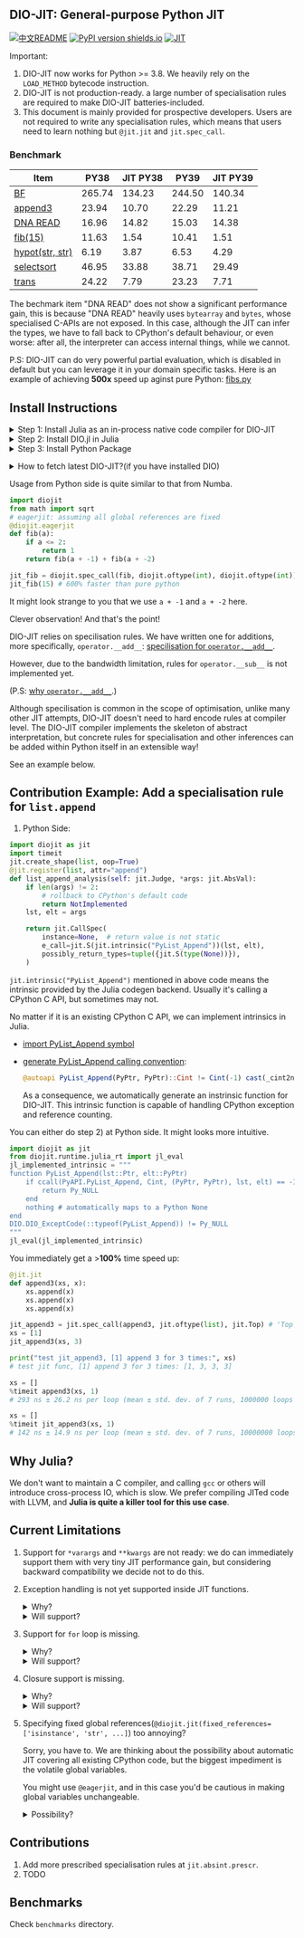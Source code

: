 ## DIO-JIT: General-purpose Python JIT

[![中文README](https://img.shields.io/badge/i18n-%E4%B8%AD%E6%96%87%E6%96%87%E6%A1%A3-teal)](https://github.com/thautwarm/diojit/blob/master/README.zh_CN.md) [![PyPI version shields.io](https://img.shields.io/pypi/v/diojit.svg)](https://pypi.python.org/pypi/diojit/) 
[![JIT](https://img.shields.io/badge/cpython-3.8|3.9-green.svg)](https://pypi.python.org/pypi/diojit/)

Important:

1. DIO-JIT now works for Python >= 3.8. We heavily rely on the `LOAD_METHOD` bytecode instruction.
2. DIO-JIT is not production-ready. a large number of specialisation rules are required to make DIO-JIT batteries-included.
3. This document is mainly provided for prospective developers. Users are not required to write any specialisation rules, which means that users need to learn nothing but `@jit.jit` and `jit.spec_call`.

### Benchmark

| Item  | PY38  | JIT PY38   | PY39   | JIT PY39  |
|---|---|---|---|---|
| [BF](https://github.com/thautwarm/diojit/blob/master/benchmarks/brainfuck.py)   | 265.74  | 134.23  | 244.50  |  140.34 |
| [append3](https://github.com/thautwarm/diojit/blob/master/benchmarks/append3.py)  | 23.94  |  10.70 | 22.29  | 11.21  |
| [DNA READ](https://github.com/thautwarm/diojit/blob/master/benchmarks/dna_read.py)  | 16.96  | 14.82  | 15.03   | 14.38  |
| [fib(15)](https://github.com/thautwarm/diojit/blob/master/benchmarks/fib.py) | 11.63  | 1.54  | 10.41   | 1.51  |
| [hypot(str, str)](https://github.com/thautwarm/diojit/blob/master/benchmarks/hypot.py)  | 6.19  | 3.87  | 6.53  | 4.29  |
| [selectsort](https://github.com/thautwarm/diojit/blob/master/benchmarks/selection_sort.py)  | 46.95  | 33.88  | 38.71  | 29.49  |
| [trans](https://github.com/thautwarm/diojit/blob/master/benchmarks/trans.py)  | 24.22  | 7.79  |  23.23 | 7.71  |

The bechmark item "DNA READ" does not show a significant performance gain, this is because "DNA READ" heavily uses `bytearray` and `bytes`, whose specialised C-APIs
are not exposed. In this case, although the JIT can infer the types, we have to fall back to CPython's default behaviour, or even worse: after all, the interpreter can access internal things, while we cannot.


P.S:
DIO-JIT can do very powerful partial evaluation, which is disabled in default but you can
leverage it in your domain specific tasks. Here is an example of achieving **500x** speed up aginst pure Python: [fibs.py](https://github.com/thautwarm/diojit/blob/master/slide-examples/fibs.py) 


## Install Instructions

<details><summary>Step 1: Install Julia as an in-process native code compiler for DIO-JIT</summary>
<p>

There are several options for you to install Julia:

- [scoop](http://scoop.sh/) (Windows)
- [julialang.org](https://julialang.org/downloads) (recommended for Windows users)
- [jill.py](https://github.com/johnnychen94/jill.py):
    
    `pip install jill && jill install 1.6 --upstream Official`

- [jill](https://github.com/abelsiqueira/jill) (Mac and Linux only!):
    
    `bash -ci "$(curl -fsSL https://raw.githubusercontent.com/abelsiqueira/jill/master/jill.sh)"`
</p>
</details>

<details><summary>Step 2: Install DIO.jl in Julia</summary>
<p>

Type `julia` and open the REPL, then

```julia
julia>
# press ]
pkg> add https://github.com/thautwarm/DIO.jl
# press backspace
julia> using DIO # precompile
```

</p>
</details>

<details><summary>Step 3: Install Python Package</summary>
<p>

`pip install git+https://github.com/thautwarm/diojit`

</p>
</details>

</p>
</details>

<details><summary>How to fetch latest DIO-JIT?(if you have installed DIO)</summary>

<p> 

```
pip install -U diojit
julia -e "using Pkg; Pkg.update(string(:DIO));using DIO"
``` 

</p>
</details>

Usage from Python side is quite similar to that from Numba.
```python
import diojit
from math import sqrt
# eagerjit: assuming all global references are fixed
@diojit.eagerjit
def fib(a):
    if a <= 2:
        return 1
    return fib(a + -1) + fib(a + -2)

jit_fib = diojit.spec_call(fib, diojit.oftype(int), diojit.oftype(int))
jit_fib(15) # 600% faster than pure python
```

It might look strange to you that we use `a + -1` and `a + -2` here.

Clever observation! And that's the point!

DIO-JIT relies on specilisation rules. We have written one for additions, more specifically, `operator.__add__`: [specilisation for `operator.__add__`](https://github.com/thautwarm/diojit/blob/175aab5f4cb65fee923b9f6cb97c256252fc49f5/diojit/absint/prescr.py#L226).

However, due to the bandwidth limitation, rules for `operator.__sub__` is not implemented yet.

(P.S: [why `operator.__add__`](https://github.com/thautwarm/diojit/blob/3ceb9513377234f476566f70792632ce08c13373/diojit/stack2reg/translate.py#L30).)

Although specilisation is common in the scope of optimisation, unlike many other JIT attempts, DIO-JIT doesn't need to
hard encode rules at compiler level. The DIO-JIT compiler implements the skeleton of abstract interpretation, but concrete
rules for specialisation and other inferences can be added within Python itself in an extensible way!
  
See an example below.


## Contribution Example: Add a specialisation rule for `list.append`

1. Python Side:

```python
import diojit as jit
import timeit
jit.create_shape(list, oop=True)
@jit.register(list, attr="append")
def list_append_analysis(self: jit.Judge, *args: jit.AbsVal):
    if len(args) != 2:
        # rollback to CPython's default code
        return NotImplemented
    lst, elt = args

    return jit.CallSpec(
        instance=None,  # return value is not static
        e_call=jit.S(jit.intrinsic("PyList_Append"))(lst, elt),
        possibly_return_types=tuple({jit.S(type(None))}),
    )
```


`jit.intrinsic("PyList_Append")` mentioned in above code means the intrinsic provided by the Julia codegen backend.
Usually it's calling a CPython C API, but sometimes may not.

No matter if it is an existing CPython C API, we can implement intrinsics in Julia.


- [import PyList_Append symbol](https://github.com/thautwarm/DIO.jl/blob/c3ec304645437da6bb02c9e5acb0c91e5e3800a8/src/symbols.jl#L53)

- [generate PyList_Append calling convention](https://github.com/thautwarm/DIO.jl/blob/5fa79357798ff3eaee561d14d4f04a271213282c/src/dynamic.jl#L120):
    
    
    ```julia
    @autoapi PyList_Append(PyPtr, PyPtr)::Cint != Cint(-1) cast(_cint2none) nocastexc
    ```
    
    As a consequence, we automatically generate an instrinsic function for DIO-JIT. This intrinsic function
    is capable of handling CPython exception and reference counting.  

You can either do step 2) at Python side. It might looks more intuitive.

```python
import diojit as jit
from diojit.runtime.julia_rt import jl_eval
jl_implemented_intrinsic = """
function PyList_Append(lst::Ptr, elt::PyPtr)
    if ccall(PyAPI.PyList_Append, Cint, (PyPtr, PyPtr), lst, elt) == -1
        return Py_NULL
    end
    nothing # automatically maps to a Python None
end
DIO.DIO_ExceptCode(::typeof(PyList_Append)) != Py_NULL
"""
jl_eval(jl_implemented_intrinsic)
```

You immediately get a >**100%** time speed up:

```python
@jit.jit
def append3(xs, x):
    xs.append(x)
    xs.append(x)
    xs.append(x)

jit_append3 = jit.spec_call(append3, jit.oftype(list), jit.Top) # 'Top' means 'Any'
xs = [1]
jit_append3(xs, 3)

print("test jit_append3, [1] append 3 for 3 times:", xs)
# test jit func, [1] append 3 for 3 times: [1, 3, 3, 3]

xs = []
%timeit append3(xs, 1)
# 293 ns ± 26.2 ns per loop (mean ± std. dev. of 7 runs, 1000000 loops each)

xs = []
%timeit jit_append3(xs, 1)
# 142 ns ± 14.9 ns per loop (mean ± std. dev. of 7 runs, 10000000 loops each)
```

## Why Julia?

We don't want to maintain a C compiler, and calling `gcc` or others will introduce cross-process IO, which is slow.
We prefer compiling JITed code with LLVM, and **Julia is quite a killer tool for this use case**.

## Current Limitations

1. Support for `*varargs` and `**kwargs` are not ready: we do can immediately support them with very tiny JIT performance gain, but considering backward compatibility we decide not to do this.

2. Exception handling is not yet supported inside JIT functions.
    
    <details><summary>Why?</summary>
    <p>
    
    We haven't implemented the translation from exception handling bytecode to untyped DIO IR (`jit.absint.abs.In_Stmt`).
    
    </p>
    </details>
    
    <details><summary>Will support?</summary>
    <p>
    
    Yes.

    In fact, now a callsite in any JIT function can raise an exception. It will not be handled by JIT functions, instead, it is lifted up to the root call, which is a pure Python call.

    Exception handling will be supported when we have efforts on translating CPython bytecode about exception handling into untyped DIO IR (`jit.absint.abs.In_Stmt`).

    P.S: This will be finished simultaneously with the support for `for` loop.

    </p>
    </details>

3. Support for `for` loop is missing.

    <details><summary>Why?</summary>
    <p>

    Firstly, in CPython, `for` loop relies on exception handling, which is not supported yet.

    Secondly, we're considering a fast path for `for` loop, maybe proposing a `__citer__` protocol for faster iteration for JIT functions, which requires communications with Python developers.

    </p>
    </details>

    <details><summary>Will support?</summary>
    <p>
    
    Yes.

    This will be finished simultaneously with support for exception handling (faster `for` loop might come later).
    
    </p>
    </details>

4. Closure support is missing.

    <details><summary>Why?</summary>
    <p>

    In imperative languages, closures use *cell* structures to achieve mutable free/cell variables.

    However, a writable cell makes it hard to optimise in a dynamic language.

    We recommend using `types.MethodType` to create immutable closures，which can be highly optimised in DIO-JIT(near future).
    
    ```python
    import types
    def f(freevars, z):
            x, y = freevars
            return x + y + z
    
    def hof(x, y):
        return types.MethodType(f, (x, y))
    ```

    </p>
    </details>

    <details><summary>Will support?</summary>
    <p>
    
    Still yes. However, don't expect much about the performance gain for Python's vanilla closures.

    </p>
    </details>

5. Specifying fixed global references(`@diojit.jit(fixed_references=['isinstance', 'str', ...]`) too annoying?

    Sorry, you have to. We are thinking about the possibility about automatic JIT covering all existing CPython code, but the biggest impediment is the volatile global variables.

    You might use `@eagerjit`, and in this case you'd be cautious in making global variables unchangeable.

    <details><summary>Possibility?</summary>
    <p>
    
    Recently we found CPython's newly(`:)`) added feature `Dict.ma_version_tag` might be used to automatically notifying JITed functions to re-compile when the global references change.

    More research is required.

    </p>
    </details>

## Contributions

1. Add more prescribed specialisation rules at `jit.absint.prescr`.
2. TODO

## Benchmarks

Check `benchmarks` directory.